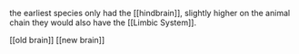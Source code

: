 the earliest species only had the [[hindbrain]], slightly higher on the animal chain they would also have the [[Limbic System]].

[[old brain]]
[[new brain]]

